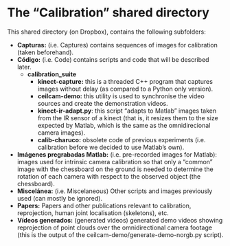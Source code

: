 # The “Calibration” shared directory

This shared directory (on Dropbox), contains the following subfolders:

- **Capturas:** (i.e. Captures) contains sequences of images for calibration (taken beforehand).
- **Código:** (i.e. Code) contains scripts and code that will be described later.
  - **calibration_suite**
    - **kinect-capture:** this is a threaded C++ program that captures images without delay (as compared to a Python only version).
    - **ceilcam-demo:** this utility is used to synchronise the video sources and create the demonstration videos.
    - **kinect-ir-adapt.py**: this script “adapts to Matlab” images taken from the IR sensor of a kinect (that is, it resizes them to the size expected by Matlab, which is the same as the omnidirecional camera images).
    - **calib-charuco:** obsolete code of previous experiments (i.e. calibration before we decided to use Matlab’s own).
- **Imágenes pregrabadas Matlab:** (i.e. pre-recorded images for Matlab): images used for intrinsic camera calibration so that only a “common” image with the chessboard on the ground is needed to determine the rotation of each camera with respect to the observed object (the chessboard).
- **Miscelánea:** (i.e. Miscelaneous) Other scripts and images previously used (can mostly be ignored).
- **Papers:** Papers and other publications relevant to calibration, reprojection, human joint localisation (skeletons), etc.
- **Vídeos generados:** (generated videos) generated demo videos showing reprojection of point clouds over the omnidirectional camera footage (this is the output of the ceilcam-demo/generate-demo-norgb.py script).